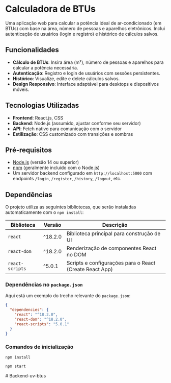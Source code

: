 # Calculadora de BTUs

Uma aplicação web para calcular a potência ideal de ar-condicionado (em BTUs) com base na área, número de pessoas e aparelhos eletrônicos. Inclui autenticação de usuários (login e registro) e histórico de cálculos salvos.

## Funcionalidades
- **Cálculo de BTUs**: Insira área (m²), número de pessoas e aparelhos para calcular a potência necessária.
- **Autenticação**: Registro e login de usuários com sessões persistentes.
- **Histórico**: Visualize, edite e delete cálculos salvos.
- **Design Responsivo**: Interface adaptável para desktops e dispositivos móveis.

## Tecnologias Utilizadas
- **Frontend**: React.js, CSS
- **Backend**: Node.js (assumido, ajustar conforme seu servidor)
- **API**: Fetch nativo para comunicação com o servidor
- **Estilização**: CSS customizado com transições e sombras

## Pré-requisitos
- [Node.js](https://nodejs.org/) (versão 14 ou superior)
- [npm](https://www.npmjs.com/) (geralmente incluído com o Node.js)
- Um servidor backend configurado em `http://localhost:5000` com endpoints `/login`, `/register`, `/history`, `/logout`, etc.

## Dependências
O projeto utiliza as seguintes bibliotecas, que serão instaladas automaticamente com o `npm install`:

| Biblioteca       | Versão       | Descrição                                      |
|------------------|--------------|------------------------------------------------|
| `react`          | ^18.2.0      | Biblioteca principal para construção de UI    |
| `react-dom`      | ^18.2.0      | Renderização de componentes React no DOM      |
| `react-scripts`  | ^5.0.1       | Scripts e configurações para o React (Create React App) |

### Dependências no `package.json`
Aqui está um exemplo do trecho relevante do `package.json`:
```json
{
  "dependencies": {
    "react": "^18.2.0",
    "react-dom": "^18.2.0",
    "react-scripts": "5.0.1"
  }
}
```
### Comandos de inicialização
```
npm install

npm start
```

#   B a c k e n d - u v - b t u s  
 